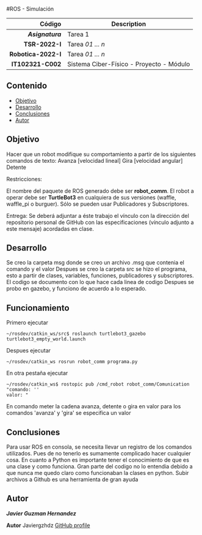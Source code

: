 #ROS - Simulación

| Código | Description |
| ------:| ----------- |
| ***Asignatura*** | Tarea 1 | 
| **TSR-2022-I** | Tarea *01 ... n* |
| **Robotica-2022-I**  | Tarea *01 ... n* |
| **IT102321-C002** | Sistema Ciber-Físico - Proyecto - Módulo |

## Contenido

- [Objetivo](#objetivo)
- [Desarrollo](#desarrollo)
- [Conclusiones](#conclusiones)
- [Autor](#autor)

## Objetivo

Hacer que un robot modifique su comportamiento a partir de los siguientes comandos de texto:
Avanza  [velocidad lineal]
Gira        [velocidad angular]
Detente

Restricciones:

El nombre del paquete de ROS generado debe ser **robot_comm**.
El robot a operar debe ser **TurtleBot3** en cualquiera de sus versiones (waffle, waffle_pi o burguer).
Sólo se pueden usar Publicadores y Subscriptores.

Entrega:
Se deberá adjuntar a éste trabajo el vínculo con la dirección del repositorio personal de GitHub con las especificaciones (vínculo adjunto a este mensaje) acordadas en clase.

## Desarrollo
Se creo la carpeta msg donde se creo un archivo .msg que contenia el comando y el valor
Despues se creo la carpeta src se hizo el programa, esto a partir de clases, variables, funciones, publicadores y subscriptores.
El codigo se documento con lo que hace cada linea de codigo
Despues se probo en gazebo, y funciono de acuerdo a lo esperado.

## Funcionamiento
Primero ejecutar

```
~/rosdev/catkin_ws/src$ roslaunch turtlebot3_gazebo turtlebot3_empty_world.launch
```
Despues ejecutar
```
~/rosdev/catkin_ws rosrun robot_comm programa.py
```

En otra pestaña ejecutar
```
~/rosdev/catkin_ws$ rostopic pub /cmd_robot robot_comm/Comunication "comando: ''
valor: "
```
En comando meter la cadena avanza, detente o gira
en valor para los comandos 'avanza' y 'gira' se especifica un valor

## Conclusiones
Para usar ROS en consola, se necesita llevar un registro de los comandos utilizados. Pues de no tenerlo es sumamente complicado hacer cualquier cosa.
En cuanto a Python es importante tener el conocimiento de que es una clase y como funciona. Gran parte del codigo no lo entendia debido a que nunca me quedo claro como funcionaban la clases en python.
Subir archivos a Github es una herramienta de gran ayuda

## Autor

***Javier Guzman Hernandez***

**Autor** Javiergzhdz [GitHub profile](https://github.com/Javiergzhdz)